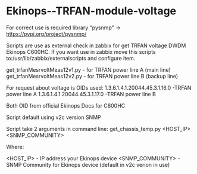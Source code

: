 # Ekinops--TRFAN-module-voltage

For correct use is required library "pysnmp" -> https://pypi.org/project/pysnmp/

Scripts are use as external check in zabbix for get TRFAN voltage DWDM Ekinops C600HC. If you want use in zabbix move this scripts to:/usr/lib/zabbix/externalscripts and configure item.

get_trfanMesrvoltMeas12v1.py - for TRFAN power line A (main line)
get_trfanMesrvoltMeas12v2.py - for TRFAN power line B (backup line)

For request about voltage is OIDs used:
1.3.6.1.4.1.20044.45.3.1.16.0 -TRFAN power line A
1.3.6.1.4.1.20044.45.3.1.17.0 -TRFAN power line B

Both OID from official Ekinops Docs for C600HC

Script default using v2c version SNMP

Script take 2 arguments in command line: get_chassis_temp.py <HOST_IP> <SNMP_COMMUNITY> 

Where:

<HOST_IP> - IP address your Ekinops device
<SNMP_COMMUNITY> - SNMP Community for Ekinops device (default in v2c verion in use)